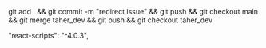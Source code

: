 <!-- Checkout and back -->

git add . && git commit -m "redirect issue" && git push && git checkout main && git merge taher_dev && git push && git checkout taher_dev

"react-scripts": "^4.0.3",
